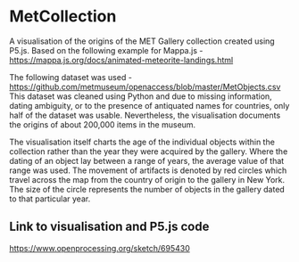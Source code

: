 # MetCollection
A visualisation of the origins of the MET Gallery collection created using P5.js.
Based on the following example for Mappa.js - https://mappa.js.org/docs/animated-meteorite-landings.html


The following dataset was used - https://github.com/metmuseum/openaccess/blob/master/MetObjects.csv
This dataset was cleaned using Python and due to missing information, dating ambiguity, or to the presence of antiquated names for countries, only half of the dataset was usable. Nevertheless, the visualisation documents the origins of about 200,000 items in the museum.


The visualisation itself charts the age of the individual objects within the collection rather than the year they were acquired by the gallery. Where the dating of an object lay between a range of years, the average value of that range was used. The movement of artifacts is denoted by red circles which travel across the map from the country of origin to the gallery in New York. The size of the circle represents the number of objects in the gallery dated to that particular year.


## Link to visualisation and P5.js code
https://www.openprocessing.org/sketch/695430
